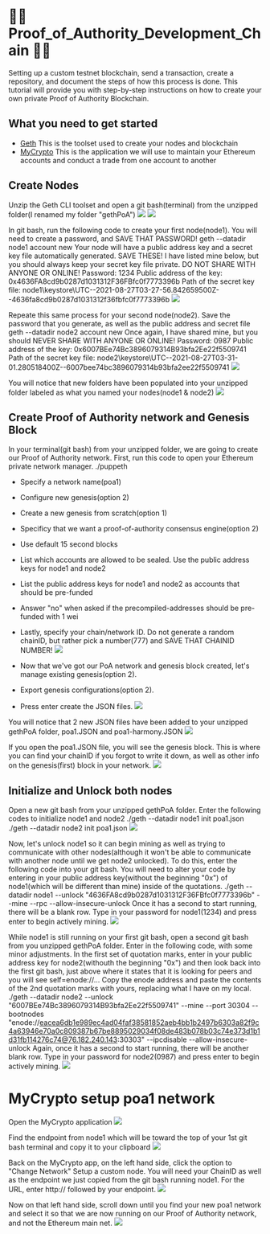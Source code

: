 # 🧱🔗 Proof_of_Authority_Development_Chain 🧱🔗
Setting up a custom testnet blockchain, send a transaction, create a repository, and document the steps of how this process is done.
This tutorial will provide you with step-by-step instructions on how to create your own private Proof of Authority Blockchain.

## What you need to get started
* [Geth](https://geth.ethereum.org/docs/install-and-build/installing-geth)
This is the toolset used to create your nodes and blockchain
* [MyCrypto](https://download.mycrypto.com/)
This is the application we will use to maintain your Ethereum accounts and conduct a trade from one account to another

## Create Nodes
Unzip the Geth CLI toolset and open a git bash(terminal) from the unzipped folder(I renamed my folder "gethPoA")
![](Screenshots/1unzip_geth_alltools_folder.png)
![](Screenshots/2open_terminal_in_unqipped_folder.png)

In git bash, run the following code to create your first node(node1). You will need to create a password, and SAVE THAT PASSWORD!
geth --datadir node1 account new
Your node will have a public address key and a secret key file automatically generated. SAVE THESE! I have listed mine below, but you should always keep your secret key file private. DO NOT SHARE WITH ANYONE OR ONLINE!
Password: 1234
Public address of the key:   0x4636FA8cd9b0287d1031312F36FBfc0f7773396b
Path of the secret key file: node1\keystore\UTC--2021-08-27T03-27-56.842659500Z--4636fa8cd9b0287d1031312f36fbfc0f7773396b
![](Screenshots/3create_node1.png)

Repeate this same process for your second node(node2). Save the password that you generate, as well as the public address and secret file
geth --datadir node2 account new
Once again, I have shared mine, but you should NEVER SHARE WITH ANYONE OR ONLINE!
Password: 0987
Public address of the key:   0x6007BEe74Bc3896079314B93bfa2Ee22f5509741
Path of the secret key file: node2\keystore\UTC--2021-08-27T03-31-01.280518400Z--6007bee74bc3896079314b93bfa2ee22f5509741
![](Screenshots/4create_node2.png)

You will notice that new folders have been populated into your unzipped folder labeled as what you named your nodes(node1 & node2)
![](Screenshots/5_new_folders_populated_nodes.png)

## Create Proof of Authority network and Genesis Block
In your terminal(git bash) from your unzipped folder, we are going to create our Proof of Authority network. First, run this code to open your Ethereum private network manager.
./puppeth
* Specify a network name(poa1)
* Configure new genesis(option 2)
* Create a new genesis from scratch(option 1)
* Specificy that we want a proof-of-authority consensus engine(option 2)
* Use default 15 second blocks
* List which accounts are allowed to be sealed. Use the public address keys for node1 and node2
* List the public address keys for node1 and node2 as accounts that should be pre-funded
* Answer "no" when asked if the precompiled-addresses should be pre-funded with 1 wei
* Lastly, specify your chain/network ID. Do not generate a random chainID, but rather pick a number(777) and SAVE THAT CHAINID NUMBER!
![](Screenshots/6configure_poa.png)

* Now that we've got our PoA network and genesis block created, let's manage existing genesis(option 2).
* Export genesis configurations(option 2).
* Press enter create the JSON files.
![](Screenshots/7create_genesis_block.png)

You will notice that 2 new JSON files have been added to your unzipped gethPoA folder, poa1.JSON and poa1-harmony.JSON
![](Screenshots/8poa1_poa1harmony_JSON.png)

If you open the poa1.JSON file, you will see the genesis block. This is where you can find your chainID if you forgot to write it down, as well as other info on the genesis(first) block in your network.
![](Screenshots/9genesis_block.png)

## Initialize and Unlock both nodes
Open a new git bash from your unzipped gethPoA folder. Enter the following codes to initialize node1 and node2
./geth --datadir node1 init poa1.json
./geth --datadir node2 init poa1.json
![](Screenshots/10initialize_nodes.png)

Now, let's unlock node1 so it can begin mining as well as trying to communicate with other nodes(although it won't be able to communicate with another node until we get node2 unlocked). To do this, enter the following code into your git bash. You will need to alter your code by entering in your public address key(without the beginning "0x") of node1(which will be different than mine) inside of the quotations.
./geth --datadir node1 --unlock "4636FA8cd9b0287d1031312F36FBfc0f7773396b" --mine --rpc --allow-insecure-unlock
Once it has a second to start running, there will be a blank row. Type in your password for node1(1234) and press enter to begin actively mining.
![](11unlock_node1.png)

While node1 is still running on your first git bash, open a second git bash from you unzipped gethPoA folder.
Enter in the following code, with some minor adjustments. In the first set of quotation marks, enter in your public address key for node2(withouth the beginning "0x") and then look back into the first git bash, just above where it states that it is looking for peers and you will see self=enode://...
Copy the enode address and paste the contents of the 2nd quotation marks with yours, replacing what I have on my local.
./geth --datadir node2 --unlock "6007BEe74Bc3896079314B93bfa2Ee22f5509741" --mine --port 30304 --bootnodes "enode://eacea6db1e989ec4ad04faf38581852aeb4bb1b2497b6303a82f9c4a63946e70a0c809387b67be8895029034f08de483b078b03c74e373d1b1d31fb114276c74@76.182.240.143:30303" --ipcdisable --allow-insecure-unlock
Again, once it has a second to start running, there will be another blank row. Type in your password for node2(0987) and press enter to begin actively mining.
![](Screenshots/11unlock_node2.png)

# MyCrypto setup poa1 network
Open the MyCrypto application
![](Screenshots/13Open_MyCrypto.png)

Find the endpoint from node1 which will be toward the top of your 1st git bash terminal and copy it to your clipboard
![](Screenshots/14Find_endpoint_from_node1.png)

Back on the MyCrypto app, on the left hand side, click the option to "Change Network"
Setup a custom node. You will need your ChainID as well as the endpoint we just copied from the git bash running node1.
For the URL, enter http:// followed by your endpoint.
![](Screenshots/15Setup_Custom_node.png)

Now on that left hand side, scroll down until you find your new poa1 network and select it so that we are now running on our Proof of Authority network, and not the Ethereum main net.
![](Screenshots/16Switch_to_poa1_Network.png)

